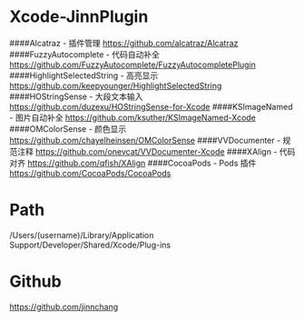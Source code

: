 # Xcode-JinnPlugin
####Alcatraz - 插件管理
https://github.com/alcatraz/Alcatraz
####FuzzyAutocomplete - 代码自动补全
https://github.com/FuzzyAutocomplete/FuzzyAutocompletePlugin
####HighlightSelectedString - 高亮显示
https://github.com/keepyounger/HighlightSelectedString
####HOStringSense - 大段文本输入
https://github.com/duzexu/HOStringSense-for-Xcode
####KSImageNamed - 图片自动补全
https://github.com/ksuther/KSImageNamed-Xcode
####OMColorSense - 颜色显示
https://github.com/chayelheinsen/OMColorSense
####VVDocumenter - 规范注释
https://github.com/onevcat/VVDocumenter-Xcode
####XAlign - 代码对齐
https://github.com/qfish/XAlign
####CocoaPods - Pods 插件
https://github.com/CocoaPods/CocoaPods
# Path
/Users/(username)/Library/Application Support/Developer/Shared/Xcode/Plug-ins
# Github
https://github.com/jinnchang 
